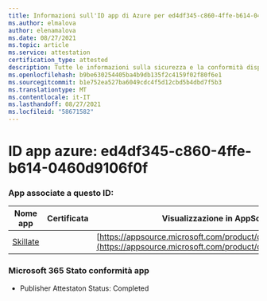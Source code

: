 ```yaml
---
title: Informazioni sull'ID app di Azure per ed4df345-c860-4ffe-b614-0460d9106f0f
ms.author: elmalova
author: elenamalova
ms.date: 08/27/2021
ms.topic: article
ms.service: attestation
certification_type: attested
description: Tutte le informazioni sulla sicurezza e la conformità disponibili per ed4df345-c860-4ffe-b614-0460d9106f0f.
ms.openlocfilehash: b9be630254405ba4b9db135f2c4159f02f80f6e1
ms.sourcegitcommit: b1e752ea527ba6049cdc4f5d12cbd5b4dbd7f5b3
ms.translationtype: MT
ms.contentlocale: it-IT
ms.lasthandoff: 08/27/2021
ms.locfileid: "58671582"
---
```

# <a name="azure-app-id-ed4df345-c860-4ffe-b614-0460d9106f0f"></a>ID app azure: ed4df345-c860-4ffe-b614-0460d9106f0f


### <a name="apps-associated-with-this-id"></a>App associate a questo ID:
| **Nome app** | **Certificata** | **Visualizzazione in AppSource** |
|--------------|---------------|-----------------------|
| [Skillate](https://docs.microsoft.com/microsoft-365-app-certification/forward/WA200002490) |  | [https://appsource.microsoft.com/product/office/WA200002490](https://appsource.microsoft.com/product/office/WA200002490) |

### <a name="microsoft-365-app-compliance-status"></a>Microsoft 365 Stato conformità app
- Publisher Attestaton Status: Completed
